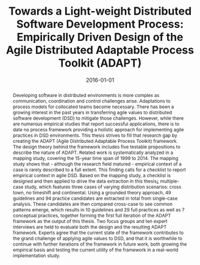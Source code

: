 ---
abstract: 'Developing software in distributed environments is more complex as communication,
  coordination and control challenges arise. Adaptations to process models for collocated
  teams become necessary. There has been a growing interest in the past years in transferring
  agile values to distributed software development (DSD) to mitigate those challenges.
  However, while there are numerous empirical studies that report successful applications,
  there is to date no process framework providing a holistic approach for implementing
  agile practices in DSD environments. This thesis strives to fill that research gap
  by creating the ADAPT (Agile Distributed Adaptable Process Toolkit) framework. The
  design theory behind the framework includes five testable propositions to describe
  the nature of ADAPT. Related work is systematically analyzed in a mapping study,
  covering the 15-year time span of 1999 to 2014. The mapping study shows that - although
  the research field matured - empirical context of a case is rarely described to
  a full extent. This finding calls for a checklist to report empirical context in
  agile DSD. Based on the mapping study, a checklist is designed and then applied
  to drive the data extraction in this thesis&iquest; multiple-case study, which features
  three cases of varying distribution scenarios: cross town, no timeshift and continental.
  Using a grounded theory approach, 49 guidelines and 94 practice candidates are extracted
  in total from single-case analysis. These candidates are then compared cross-case
  to see common patterns emerge, which results in 10 guidelines and 29 full practices
  as well as 7 conceptual practices, together forming the first full iteration of
  the ADAPT framework as the output of this thesis. Two focus groups and ten expert
  interviews are held to evaluate both the design and the resulting ADAPT framework.
  Experts agree that the current state of the framework contributes to the grand challenge
  of applying agile values to DSD, and that it is worthwhile to continue with further
  iterations of the framework in future work, both growing the empirical basis and
  testing the current utility of the framework in a real-world implementation study.'
authors:
- Raoul Vallon
date: '2016-01-01'
featured: false
links:
- name: Publik
  url: https://publik.tuwien.ac.at/showentry.php?ID=257803&lang=1
publication_types:
- '7'
publishDate: '2016-01-01'
title: 'Towards a Light-weight Distributed Software Development Process: Empirically
  Driven Design of the Agile Distributed Adaptable Process Toolkit (ADAPT)'
url_pdf: ''
---